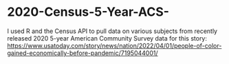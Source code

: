 # 2020-Census-5-Year-ACS-
I used R and the Census API to pull data on various subjects from recently released 2020 5-year American Community Survey data for this story: https://www.usatoday.com/story/news/nation/2022/04/01/people-of-color-gained-economically-before-pandemic/7195044001/
